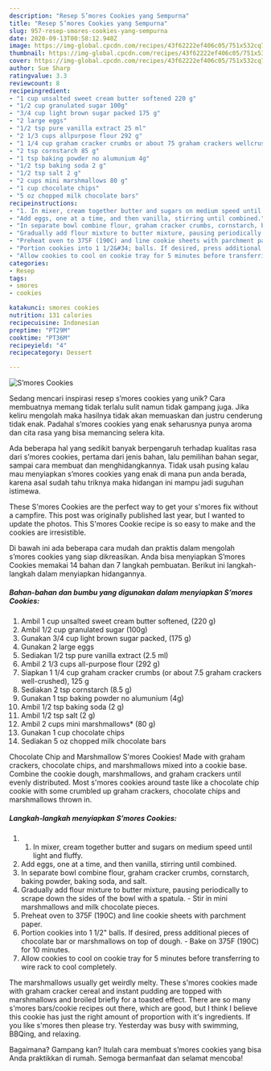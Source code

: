 ```yaml
---
description: "Resep S’mores Cookies yang Sempurna"
title: "Resep S’mores Cookies yang Sempurna"
slug: 957-resep-smores-cookies-yang-sempurna
date: 2020-09-13T00:58:12.940Z
image: https://img-global.cpcdn.com/recipes/43f62222ef406c05/751x532cq70/smores-cookies-foto-resep-utama.jpg
thumbnail: https://img-global.cpcdn.com/recipes/43f62222ef406c05/751x532cq70/smores-cookies-foto-resep-utama.jpg
cover: https://img-global.cpcdn.com/recipes/43f62222ef406c05/751x532cq70/smores-cookies-foto-resep-utama.jpg
author: Sue Sharp
ratingvalue: 3.3
reviewcount: 8
recipeingredient:
- "1 cup unsalted sweet cream butter softened 220 g"
- "1/2 cup granulated sugar 100g"
- "3/4 cup light brown sugar packed 175 g"
- "2 large eggs"
- "1/2 tsp pure vanilla extract 25 ml"
- "2 1/3 cups allpurpose flour 292 g"
- "1 1/4 cup graham cracker crumbs or about 75 graham crackers wellcrushed 125 g"
- "2 tsp cornstarch 85 g"
- "1 tsp baking powder no alumunium 4g"
- "1/2 tsp baking soda 2 g"
- "1/2 tsp salt 2 g"
- "2 cups mini marshmallows 80 g"
- "1 cup chocolate chips"
- "5 oz chopped milk chocolate bars"
recipeinstructions:
- "1. In mixer, cream together butter and sugars on medium speed until light and fluffy."
- "Add eggs, one at a time, and then vanilla, stirring until combined."
- "In separate bowl combine flour, graham cracker crumbs, cornstarch, baking powder, baking soda, and salt."
- "Gradually add flour mixture to butter mixture, pausing periodically to scrape down the sides of the bowl with a spatula. Stir in mini marshmallows and milk chocolate pieces."
- "Preheat oven to 375F (190C) and line cookie sheets with parchment paper."
- "Portion cookies into 1 1/2&#34; balls. If desired, press additional pieces of chocolate bar or marshmallows on top of dough. Bake on 375F (190C) for 10 minutes."
- "Allow cookies to cool on cookie tray for 5 minutes before transferring to wire rack to cool completely."
categories:
- Resep
tags:
- smores
- cookies

katakunci: smores cookies 
nutrition: 131 calories
recipecuisine: Indonesian
preptime: "PT29M"
cooktime: "PT36M"
recipeyield: "4"
recipecategory: Dessert

---
```



![S’mores Cookies](https://img-global.cpcdn.com/recipes/43f62222ef406c05/751x532cq70/smores-cookies-foto-resep-utama.jpg)

Sedang mencari inspirasi resep s’mores cookies yang unik? Cara membuatnya memang tidak terlalu sulit namun tidak gampang juga. Jika keliru mengolah maka hasilnya tidak akan memuaskan dan justru cenderung tidak enak. Padahal s’mores cookies yang enak seharusnya punya aroma dan cita rasa yang bisa memancing selera kita.

Ada beberapa hal yang sedikit banyak berpengaruh terhadap kualitas rasa dari s’mores cookies, pertama dari jenis bahan, lalu pemilihan bahan segar, sampai cara membuat dan menghidangkannya. Tidak usah pusing kalau mau menyiapkan s’mores cookies yang enak di mana pun anda berada, karena asal sudah tahu triknya maka hidangan ini mampu jadi suguhan istimewa.

These S&#39;mores Cookies are the perfect way to get your s&#39;mores fix without a campfire. This post was originally published last year, but I wanted to update the photos. This S&#39;mores Cookie recipe is so easy to make and the cookies are irresistible.


Di bawah ini ada beberapa cara mudah dan praktis dalam mengolah s’mores cookies yang siap dikreasikan. Anda bisa menyiapkan S’mores Cookies memakai 14 bahan dan 7 langkah pembuatan. Berikut ini langkah-langkah dalam menyiapkan hidangannya.

<!--inarticleads1-->

##### Bahan-bahan dan bumbu yang digunakan dalam menyiapkan S’mores Cookies:

1. Ambil 1 cup unsalted sweet cream butter softened, (220 g)
1. Ambil 1/2 cup granulated sugar (100g)
1. Gunakan 3/4 cup light brown sugar packed, (175 g)
1. Gunakan 2 large eggs
1. Sediakan 1/2 tsp pure vanilla extract (2.5 ml)
1. Ambil 2 1/3 cups all-purpose flour (292 g)
1. Siapkan 1 1/4 cup graham cracker crumbs (or about 7.5 graham crackers well-crushed), 125 g
1. Sediakan 2 tsp cornstarch (8.5 g)
1. Gunakan 1 tsp baking powder no alumunium (4g)
1. Ambil 1/2 tsp baking soda (2 g)
1. Ambil 1/2 tsp salt (2 g)
1. Ambil 2 cups mini marshmallows* (80 g)
1. Gunakan 1 cup chocolate chips
1. Sediakan 5 oz chopped milk chocolate bars


Chocolate Chip and Marshmallow S&#39;mores Cookies! Made with graham crackers, chocolate chips, and marshmallows mixed into a cookie base. Combine the cookie dough, marshmallows, and graham crackers until evenly distributed. Most s&#39;mores cookies around taste like a chocolate chip cookie with some crumbled up graham crackers, chocolate chips and marshmallows thrown in. 

<!--inarticleads2-->

##### Langkah-langkah menyiapkan S’mores Cookies:

1. 1. In mixer, cream together butter and sugars on medium speed until light and fluffy.
1. Add eggs, one at a time, and then vanilla, stirring until combined.
1. In separate bowl combine flour, graham cracker crumbs, cornstarch, baking powder, baking soda, and salt.
1. Gradually add flour mixture to butter mixture, pausing periodically to scrape down the sides of the bowl with a spatula. - Stir in mini marshmallows and milk chocolate pieces.
1. Preheat oven to 375F (190C) and line cookie sheets with parchment paper.
1. Portion cookies into 1 1/2&#34; balls. If desired, press additional pieces of chocolate bar or marshmallows on top of dough. - Bake on 375F (190C) for 10 minutes.
1. Allow cookies to cool on cookie tray for 5 minutes before transferring to wire rack to cool completely.


The marshmallows usually get weirdly melty. These s&#39;mores cookies made with graham cracker cereal and instant pudding are topped with marshmallows and broiled briefly for a toasted effect. There are so many s&#39;mores bars/cookie recipes out there, which are good, but I think I believe this cookie has just the right amount of proportion with it&#39;s ingredients. If you like s&#39;mores then please try. Yesterday was busy with swimming, BBQing, and relaxing. 

Bagaimana? Gampang kan? Itulah cara membuat s’mores cookies yang bisa Anda praktikkan di rumah. Semoga bermanfaat dan selamat mencoba!
